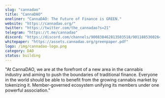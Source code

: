 ```yaml
---
slug: "cannadao"
title: "CannaDAO"
oneliner: "CannaDAO: The Future of Finance is GREEN."
website: "https://cannadao.org/"
twitter: "https://twitter.com/the_cannadao?s=21"
telegram: "https://t.me/cannadao"
discord: "https://discord.com/channels/900838462813503518/901188536026411009"
whitepaper: "https://assets.cannadao.org/greenpaper.pdf"
logo: /img/cannadao-logo.png
category: DAO
status: building
---
```


"At CannaDAO, we are at the forefront of a new area in the cannabis industry and aiming to push the boundaries of traditional finance. Everyone in the world should be able to benefit from the growing cannabis market by tokenizing it. Member-governed ecosystem unifying its members under one powerful association."
